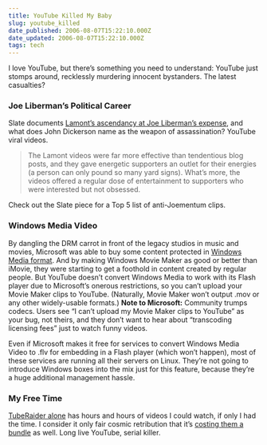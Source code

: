 ```yaml
---
title: YouTube Killed My Baby
slug: youtube_killed
date_published: 2006-08-07T15:22:10.000Z
date_updated: 2006-08-07T15:22:10.000Z
tags: tech
---
```


I love YouTube, but there’s something you need to understand: YouTube just stomps around, recklessly murdering innocent bystanders. The latest casualties?

### Joe Liberman’s Political Career

Slate documents [Lamont’s ascendancy at Joe Liberman’s expense](http://www.slate.com/id/2147255/), and what does John Dickerson name as the weapon of assassination? YouTube viral videos.

> The Lamont videos were far more effective than tendentious blog posts, and they gave energetic supporters an outlet for their energies (a person can only pound so many yard signs). What’s more, the videos offered a regular dose of entertainment to supporters who were interested but not obsessed.

Check out the Slate piece for a Top 5 list of anti-Joementum clips.

### Windows Media Video

By dangling the DRM carrot in front of the legacy studios in music and movies, Microsoft was able to buy some content protected in [Windows Media format](http://www.microsoft.com/windows/windowsmedia/knowledgecenter/default.aspx). And by making Windows Movie Maker as good or better than iMovie, they were starting to get a foothold in content created by regular people. But YouTube doesn’t convert Windows Media to work with its Flash player due to Microsoft’s onerous restrictions, so you can’t upload your Movie Maker clips to YouTube. (Naturally, Movie Maker won’t output .mov or any other widely-usable formats.) **Note to Microsoft:** Community trumps codecs. Users see “I can’t upload my Movie Maker clips to YouTube” as your bug, not theirs, and they don’t want to hear about “transcoding licensing fees” just to watch funny videos.

Even if Microsoft makes it free for services to convert Windows Media Video to .flv for embedding in a Flash player (which won’t happen), most of these services are running all their servers on Linux. They’re not going to introduce Windows boxes into the mix just for this feature, because they’re a huge additional management hassle.

### My Free Time

[TubeRaider alone](http://www.hiphopmusic.com/best_of_youtube/) has hours and hours of videos I could watch, if only I had the time. I consider it only fair cosmic retribution that it’s [costing them a bundle](http://www.valleywag.com/tech/myspace/youtube-beats-myspace-at-life-191283.php) as well. Long live YouTube, serial killer.

